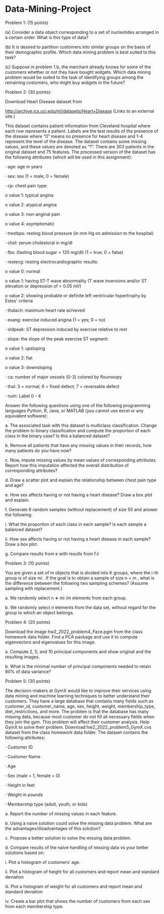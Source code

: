 # Data-Mining-Project
Problem 1: (15 points)

(a)   Consider a data object corresponding to a set of nucleotides arranged in a certain order. What is this type of data?

 

(b)  It is desired to partition customers into similar groups on the basis of their demographic profile. Which data mining problem is best suited to this task?

 

(c)  Suppose in problem 1.b, the merchant already knows for some  of the customers whether or not they have bought widgets. Which data mining problem would be suited to the task of identifying groups among the remaining customers, who might buy widgets in the future?

 

Problem 2: (30 points):

Download Heart Disease dataset from

http://archive.ics.uci.edu/ml/datasets/Heart+Disease (Links to an external site.)

This dataset contains patient information from Cleveland hospital where each row represents a patient. Labels are the test results of the presence of the disease where “0” means no presence for heart disease and 1-4 represent the level of the disease. The dataset contains some missing values, and these values are denoted as “?”. There are 303 patients in the original dataset and 75 features. The processed version of the dataset has the following attributes (which will be used in this assignment):

·      age: age in years

·      sex:  sex (1 = male; 0 = female)

·      cp: chest pain type:

o   value 1: typical angina

o   value 2: atypical angina

o   value 3: non-anginal pain

o   value 4: asymptomatic

·      trestbps:  resting blood pressure (in mm Hg on admission to the hospital)

·      chol: serum cholestoral in mg/dl

·      fbs: (fasting blood sugar > 120 mg/dl) (1 = true; 0 = false)

·      restecg: resting electrocardiographic results:

o   value 0: normal

o   value 1: having ST-T wave abnormality (T wave inversions and/or ST elevation or depression of > 0.05 mV)

o   value 2: showing probable or definite left ventricular hypertrophy by Estes' criteria

·      thalach: maximum heart rate achieved

·      exang:  exercise induced angina (1 = yes; 0 = no)

·      oldpeak: ST depression induced by exercise relative to rest

·      slope: the slope of the peak exercise ST segment:

o   value 1: upsloping

o   value 2: flat

o   value 3: downsloping

·      ca: number of major vessels (0-3) colored by flourosopy

·      thal: 3 = normal; 6 = fixed defect; 7 = reversable defect

·      num: Label 0 - 4

Answer the following questions using one of the following programming languages Python, R, Java, or MATLAB (you cannot use excel or any equivalent software):

a.     The associated task with this dataset is multiclass classification. Change the problem to binary classification and compute the proportion of each class in the binary case? Is this a balanced dataset?

b.     Remove all patients that have any missing values in their records, how many patients do you have now?

c.     Now, impute missing values by mean values of corresponding attributes. Report how this imputation affected the overall distribution of corresponding attributes?

d.     Draw a scatter plot and explain the relationship between chest pain type and age?

e.     How sex affects having or not having a heart disease? Draw a box plot and explain.

f.      Generate 6 random samples (without replacement) of size 50 and answer the following:

i.      What the proportion of each class in each sample? Is each sample a balanced dataset?

ii.     How sex affects having or not having a heart disease in each sample? Draw a box plot.

g.     Compare results from e with results from f.ii

 

Problem 3: (10 points)

You are given a set of m objects that is divided into K groups, where the i-th group is of size mi . If the goal is to obtain a sample of size n < m , what is the difference between the following two sampling schemes? (Assume sampling with replacement.)

a.     We randomly select n ∗ mi /m elements from each group.

b.     We randomly select n elements from the data set, without regard for the group to which an object belongs.

 

Problem 4: (20 points)

Download the image hw2_2022_problem4_Face.pgm from the class homework data folder. Find a PCA package and use it to compute eigenvectors and eigenvalues for this image.

a.     Compute 2, 5, and 10 principal components and show original and the resulting images.

b.     What is the minimal number of principal components needed to retain 80% of data variance?

 

Problem 5: (30 points)

The decision-makers at GymX would like to improve their services using data mining and machine learning techniques to better understand their customers. They have a large database that contains many fields such as customer_id, customer_name, age, sex, height, weight, membership_type, diet_restrictions, and more. The problem is that the database has many missing data, because most customer do not fill all necessary fields when they join the gym. This problem will affect their customer analysis. Help GymX to solve their problem. Download hw2_2022_problem5_GymX.cvs dataset from the class homework data folder. The dataset contains the following attributes:

·       Customer ID

·       Customer Name

·       Age

·       Sex (male = 1, female = 0)

·       Height in feet

·       Weight in pounds

·       Membership type (adult, youth, or kids)

a.     Report the number of missing values in each feature.

b.     Using a naive solution could solve the missing data problem. What are the advantages/disadvantages of this solution?

c.     Propose a better solution to solve the missing data problem.

d.     Compare results of the naïve handling of missing data vs your better solutions based on:

i.      Plot a histogram of customers’ age.

ii.     Plot a histogram of height for all customers and report mean and standard deviation

iii.   Plot a histogram of weight for all customers and report mean and standard deviation

iv.   Create a bar plot that shows the number of customers from each sex from each membership type.
